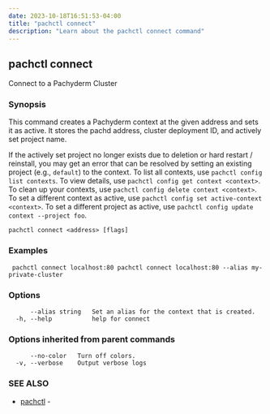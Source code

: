 ```yaml
---
date: 2023-10-18T16:51:53-04:00
title: "pachctl connect"
description: "Learn about the pachctl connect command"
---
```


## pachctl connect

Connect to a Pachyderm Cluster

### Synopsis

This command creates a Pachyderm context at the given address and sets it as active. It stores the pachd address, cluster deployment ID, and actively set project name. 

If the actively set project no longer exists due to deletion or hard restart / reinstall, you may get an error that can be resolved by setting an existing project (e.g., `default`) to the context. 
 To list all contexts, use `pachctl config list contexts`. 
 To view details, use `pachctl config get context <context>`. 
 To clean up your contexts, use `pachctl config delete context <context>`. 
 To set a different context as active, use `pachctl config set active-context <context>`. 
 To set a different project as active, use `pachctl config update context --project foo`.

```
pachctl connect <address> [flags]
```

### Examples

```
 pachctl connect localhost:80 pachctl connect localhost:80 --alias my-private-cluster
```

### Options

```
      --alias string   Set an alias for the context that is created.
  -h, --help           help for connect
```

### Options inherited from parent commands

```
      --no-color   Turn off colors.
  -v, --verbose    Output verbose logs
```

### SEE ALSO

* [pachctl](../pachctl)	 - 


